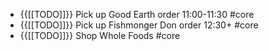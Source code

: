 - {{[[TODO]]}} Pick up Good Earth order 11:00-11:30 #core
- {{[[TODO]]}} Pick up Fishmonger Don order 12:30+ #core
- {{[[TODO]]}} Shop Whole Foods #core
